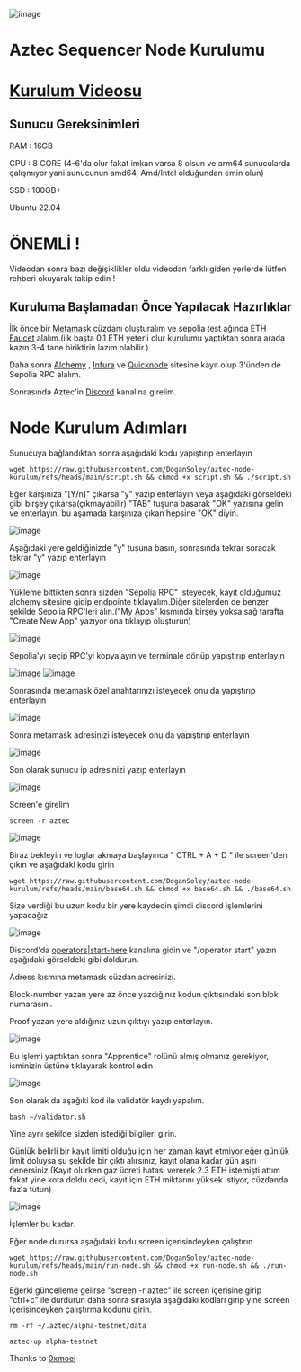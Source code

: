 ![image](https://github.com/user-attachments/assets/b2fb2d70-c75a-4fe5-ae4a-0efbc28b3e45)

# Aztec Sequencer Node Kurulumu

# [Kurulum Videosu](https://youtu.be/QIm5Jxg-TAk) 

## Sunucu Gereksinimleri

RAM : 16GB

CPU : 8 CORE (4-6'da olur fakat imkan varsa 8 olsun ve arm64 sunucularda çalışmıyor yani sunucunun amd64, Amd/Intel olduğundan emin olun)

SSD : 100GB+

Ubuntu 22.04

# ÖNEMLİ ! 

Videodan sonra bazı değişiklikler oldu videodan farklı giden yerlerde lütfen rehberi okuyarak takip edin !

## Kuruluma Başlamadan Önce Yapılacak Hazırlıklar


İlk önce bir [Metamask](https://metamask.io) cüzdanı oluşturalım ve sepolia test ağında ETH [Faucet](https://sepolia-faucet.pk910.de/) alalım.(ilk başta 0.1 ETH yeterli olur kurulumu yaptıktan sonra arada kazın 3-4 tane biriktirin lazım olabilir.)

Daha sonra [Alchemy](https://dashboard.alchemy.com/) , [Infura](http://infura.io/) ve [Quicknode](https://www.quicknode.com/) sitesine kayıt olup 3'ünden de Sepolia RPC alalım.

Sonrasında Aztec'in [Discord](https://discord.com/invite/aztec) kanalına girelim.

# Node Kurulum Adımları

Sunucuya bağlandıktan sonra aşağıdaki kodu yapıştırıp enterlayın

```
wget https://raw.githubusercontent.com/DoganSoley/aztec-node-kurulum/refs/heads/main/script.sh && chmod +x script.sh && ./script.sh
```

Eğer karşınıza "[Y/n]" çıkarsa "y" yazıp enterlayın veya aşağıdaki görseldeki gibi birşey çıkarsa(çıkmayabilir) "TAB" tuşuna basarak "OK" yazısına gelin ve enterlayın, bu aşamada karşınıza çıkan hepsine "OK" diyin.

![image](https://github.com/user-attachments/assets/a1bb0941-4d66-4a8b-9bc7-308572310266)

Aşağıdaki yere geldiğinizde "y" tuşuna basın, sonrasında tekrar soracak tekrar "y" yazıp enterlayın

![image](https://github.com/user-attachments/assets/5c70d387-b725-4638-a8b1-385819dab1a4)

Yükleme bittikten sonra sizden "Sepolia RPC" isteyecek, kayıt olduğumuz alchemy sitesine gidip endpointe tıklayalım.Diğer sitelerden de benzer şekilde Sepolia RPC'leri alın.("My Apps" kısmında birşey yoksa sağ tarafta "Create New App" yazıyor ona tıklayıp oluşturun)

![image](https://github.com/user-attachments/assets/c6dd0a5a-bc30-4d46-a208-7af771987a5b) 

Sepolia'yı seçip RPC'yi kopyalayın ve terminale dönüp yapıştırıp enterlayın

![image](https://github.com/user-attachments/assets/f1494a00-412a-4e67-8870-64e693f6921a)
![image](https://github.com/user-attachments/assets/ce12192a-f41c-448e-9582-fc3e749d2fb7)

Sonrasında metamask özel anahtarınızı isteyecek onu da yapıştırıp enterlayın

![image](https://github.com/user-attachments/assets/f0094107-8e18-4195-abcf-c1745b98c1c6)


Sonra metamask adresinizi isteyecek onu da yapıştırıp enterlayın

![image](https://github.com/user-attachments/assets/d10cfae8-e1a1-447a-a9e2-49dd14a8f083)

Son olarak sunucu ip adresinizi yazıp enterlayın

![image](https://github.com/user-attachments/assets/1a5f16cd-379b-4740-9d1b-9cef7a039d69)

Screen'e girelim

```
screen -r aztec
```

![image](https://github.com/user-attachments/assets/2a055eb6-53bd-46db-ba4c-9b63e59b2d1a)

Biraz bekleyin ve loglar akmaya başlayınca " CTRL + A + D " ile screen'den çıkın ve aşağıdaki kodu girin

```
wget https://raw.githubusercontent.com/DoganSoley/aztec-node-kurulum/refs/heads/main/base64.sh && chmod +x base64.sh && ./base64.sh
```
Size verdiği bu uzun kodu bir yere kaydedin şimdi discord işlemlerini yapacağız

![image](https://github.com/user-attachments/assets/ed506ed1-f136-43e2-9bc8-454502715e11)

Discord'da [operators|start-here](https://discord.com/channels/1144692727120937080/1367196595866828982) kanalına gidin ve "/operator start" yazın aşağıdaki görseldeki gibi doldurun.

Adress kısmına metamask cüzdan adresinizi.

Block-number yazan yere az önce yazdığınız kodun çıktısındaki son blok numarasını.

Proof yazan yere aldığınız uzun çıktıyı yazıp enterlayın.

![image](https://github.com/user-attachments/assets/a2adec9c-171a-4c25-a2dc-d3318ea40ed5)

Bu işlemi yaptıktan sonra "Apprentice" rolünü almış olmanız gerekiyor, isminizin üstüne tıklayarak kontrol edin

![image](https://github.com/user-attachments/assets/b14bd8c4-3991-488d-8e22-b885789361e8)


Son olarak da aşağıki kod ile validatör kaydı yapalım.

```
bash ~/validator.sh
```
Yine aynı şekilde sizden istediği bilgileri girin.

Günlük belirli bir kayıt limiti olduğu için her zaman kayıt etmiyor eğer günlük limit doluysa şu şekilde bir çıktı alırsınız, kayıt olana kadar gün aşırı denersiniz.(Kayıt olurken gaz ücreti hatası vererek 2.3 ETH istemişti attım fakat yine kota doldu dedi, kayıt için ETH miktarını yüksek istiyor, cüzdanda fazla tutun)

![image](https://github.com/user-attachments/assets/85281adf-b28e-4dab-a8af-d6e03aa3dfeb)

İşlemler bu kadar.

Eğer node durursa aşağıdaki kodu screen içerisindeyken çalıştırın


```
wget https://raw.githubusercontent.com/DoganSoley/aztec-node-kurulum/refs/heads/main/run-node.sh && chmod +x run-node.sh && ./run-node.sh
```

Eğerki güncelleme gelirse "screen -r aztec" ile screen içerisine girip "ctrl+c" ile durdurun daha sonra sırasıyla aşağıdaki kodları girip yine screen içerisindeyken çalıştırma kodunu girin.

```
rm -rf ~/.aztec/alpha-testnet/data
```
```
aztec-up alpha-testnet
```


Thanks to [0xmoei](https://github.com/0xmoei/aztec-network)





